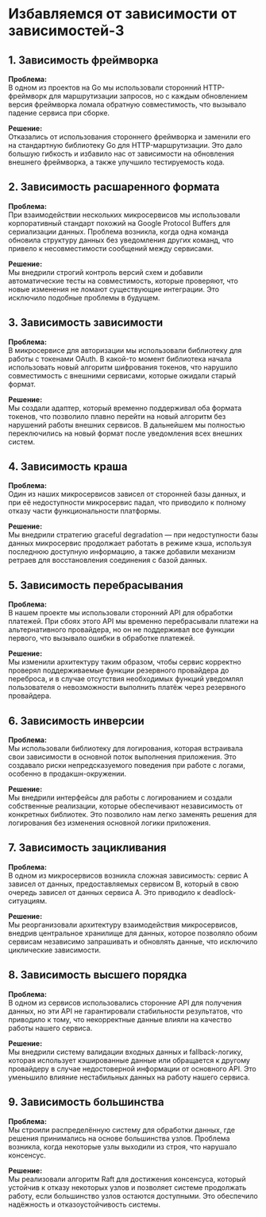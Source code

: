 # Избавляемся от зависимости от зависимостей-3

## 1. Зависимость фреймворка

**Проблема:**  
В одном из проектов на Go мы использовали сторонний HTTP-фреймворк для маршрутизации запросов, но с каждым обновлением версия фреймворка ломала обратную совместимость, что вызывало падение сервиса при сборке.

**Решение:**  
Отказались от использования стороннего фреймворка и заменили его на стандартную библиотеку Go для HTTP-маршрутизации. Это дало большую гибкость и избавило нас от зависимости на обновления внешнего фреймворка, а также улучшило тестируемость кода.

## 2. Зависимость расшаренного формата

**Проблема:**  
При взаимодействии нескольких микросервисов мы использовали корпоративный стандарт похожий на Google Protocol Buffers для сериализации данных. Проблема возникла, когда одна команда обновила структуру данных без уведомления других команд, что привело к несовместимости сообщений между сервисами.

**Решение:**  
Мы внедрили строгий контроль версий схем и добавили автоматические тесты на совместимость, которые проверяют, что новые изменения не ломают существующие интеграции. Это исключило подобные проблемы в будущем.

## 3. Зависимость зависимости

**Проблема:**  
В микросервисе для авторизации мы использовали библиотеку для работы с токенами OAuth. В какой-то момент библиотека начала использовать новый алгоритм шифрования токенов, что нарушило совместимость с внешними сервисами, которые ожидали старый формат.

**Решение:**  
Мы создали адаптер, который временно поддерживал оба формата токенов, что позволило плавно перейти на новый алгоритм без нарушений работы внешних сервисов. В дальнейшем мы полностью переключились на новый формат после уведомления всех внешних систем.

## 4. Зависимость краша

**Проблема:**  
Один из наших микросервисов зависел от сторонней базы данных, и при её недоступности микросервис падал, что приводило к полному отказу части функциональности платформы.

**Решение:**  
Мы внедрили стратегию graceful degradation — при недоступности базы данных микросервис продолжает работать в режиме кэша, используя последнюю доступную информацию, а также добавили механизм ретраев для восстановления соединения с базой данных.

## 5. Зависимость перебрасывания

**Проблема:**  
В нашем проекте мы использовали сторонний API для обработки платежей. При сбоях этого API мы временно перебрасывали платежи на альтернативного провайдера, но он не поддерживал все функции первого, что вызывало ошибки в обработке платежей.

**Решение:**  
Мы изменили архитектуру таким образом, чтобы сервис корректно проверял поддерживаемые функции резервного провайдера до переброса, и в случае отсутствия необходимых функций уведомлял пользователя о невозможности выполнить платёж через резервного провайдера.

## 6. Зависимость инверсии

**Проблема:**  
Мы использовали библиотеку для логирования, которая встраивала свои зависимости в основной поток выполнения приложения. Это создавало риски непредсказуемого поведения при работе с логами, особенно в продакшн-окружении.

**Решение:**  
Мы внедрили интерфейсы для работы с логированием и создали собственные реализации, которые обеспечивают независимость от конкретных библиотек. Это позволило нам легко заменять решения для логирования без изменения основной логики приложения.

## 7. Зависимость зацикливания

**Проблема:**  
В одном из микросервисов возникла сложная зависимость: сервис A зависел от данных, предоставляемых сервисом B, который в свою очередь зависел от данных сервиса A. Это приводило к deadlock-ситуациям.

**Решение:**  
Мы реорганизовали архитектуру взаимодействия микросервисов, внедрив центральное хранилище для данных, которое позволяло обоим сервисам независимо запрашивать и обновлять данные, что исключило циклические зависимости.

## 8. Зависимость высшего порядка

**Проблема:**  
В одном из сервисов использовались сторонние API для получения данных, но эти API не гарантировали стабильности результатов, что приводило к тому, что некорректные данные влияли на качество работы нашего сервиса.

**Решение:**  
Мы внедрили систему валидации входных данных и fallback-логику, которая использует кэшированные данные или обращается к другому провайдеру в случае недостоверной информации от основного API. Это уменьшило влияние нестабильных данных на работу нашего сервиса.

## 9. Зависимость большинства

**Проблема:**  
Мы строили распределённую систему для обработки данных, где решения принимались на основе большинства узлов. Проблема возникла, когда некоторые узлы выходили из строя, что нарушало консенсус.

**Решение:**  
Мы реализовали алгоритм Raft для достижения консенсуса, который устойчив к отказу некоторых узлов и позволяет системе продолжать работу, если большинство узлов остаются доступными. Это обеспечило надёжность и отказоустойчивость системы. 